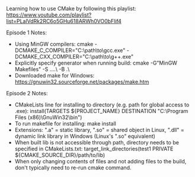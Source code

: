 Learning how to use CMake by following this playlist: https://www.youtube.com/playlist?list=PLalVdRk2RC6o5GHu618ARWh0VO0bFlif4

Episode 1 Notes:
- Using MinGW compilers: cmake -DCMAKE_C_COMPILER="C:\path\to\gcc.exe" -DCMAKE_CXX_COMPILER="C:\path\to\g++.exe"
- Explicitly specify generator when running build: cmake -G"MinGW Makefiles" -S ..\..\ -B .\
- Downloaded make for Windows: https://gnuwin32.sourceforge.net/packages/make.htm

Episode 2 Notes:
- CMakeLists line for installing to directory (e.g. path for global access to .exe): install(TARGETS ${PROJECT_NAME} DESTINATION "C:\\Program Files (x86)\\GnuWin32\\bin")
- To run makefile for installing: make install
- Extensions: ".a" = static library, ".so" = shared object in Linux, ".dll" = dynamic link library in Windows (Linux's ".so" equivalent)
- When built lib is not accessible through path, directory needs to be specified in CMakeLists.txt: target_link_directories(test1 PRIVATE ${CMAKE_SOURCE_DIR}/path/to/lib)
- When only changing contents of files and not adding files to the build, don't typically need to re-run cmake command.